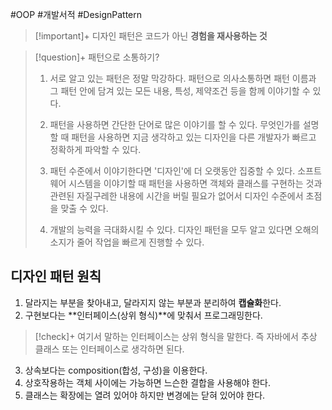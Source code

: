 #OOP #개발서적 #DesignPattern

> [!important]+ 
> 디자인 패턴은 코드가 아닌 **경험을 재사용하는 것**

> [!question]+ 패턴으로 소통하기?
> 1. 서로 알고 있는 패턴은 정말 막강하다.
> 패턴으로 의사소통하면 패턴 이름과 그 패턴 안에 담겨 있는 모든 내용, 특성, 제약조건 등을 함께 이야기할 수 있다.
> 
> 2. 패턴을 사용하면 간단한 단어로 많은 이야기를 할 수 있다.
> 무엇인가를 설명할 때 패턴을 사용하면 지금 생각하고 있는 디자인을 다른 개발자가 빠르고 정확하게 파악할 수 있다.
> 
> 3. 패턴 수준에서 이야기한다면 '디자인'에 더 오랫동안 집중할 수 있다.
> 소프트웨어 시스템을 이야기할 때 패턴을 사용하면 객체와 클래스를 구현하는 것과 관련된 자질구레한 내용에 시간을 버릴 필요가 없어서 디자인 수준에서 초점을 맞출 수 있다.
> 
> 4. 개발의 능력을 극대화시킬 수 있다.
> 디자인 패턴을 모두 알고 있다면 오해의 소지가 줄어 작업을 빠르게 진행할 수 있다.

## 디자인 패턴 원칙
1. 달라지는 부분을 찾아내고, 달라지지 않는 부분과 분리하여 **캡슐화**한다.
2.  구현보다는 **인터페이스(상위 형식)**에 맞춰서 프로그래밍한다.

> [!check]+ 
> 여기서 말하는 인터페이스는 상위 형식을 말한다. 즉 자바에서 추상 클래스 또는 인터페이스로 생각하면 된다.

3. 상속보다는 composition(합성, 구성)을 이용한다.
4. 상호작용하는 객체 사이에는 가능하면 느슨한 결합을 사용해야 한다.
5. 클래스는 확장에는 열려 있어야 하지만 변경에는 닫혀 있어야 한다.